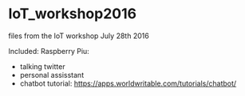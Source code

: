 # IoT_workshop2016
files from the IoT workshop July 28th 2016

Included:
Raspberry Piu:
- talking twitter
- personal assisstant
- chatbot tutorial: https://apps.worldwritable.com/tutorials/chatbot/
